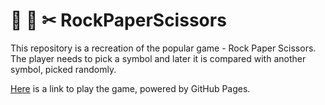 # 🗿 📄 ✂ RockPaperScissors 


This repository is a recreation of the popular game - Rock Paper Scissors. The player needs to pick a symbol and later it is compared with another symbol, picked randomly.

[Here](https://dianagatcan.github.io/RockPaperScissors/) is a link to play the game, powered by GitHub Pages.

